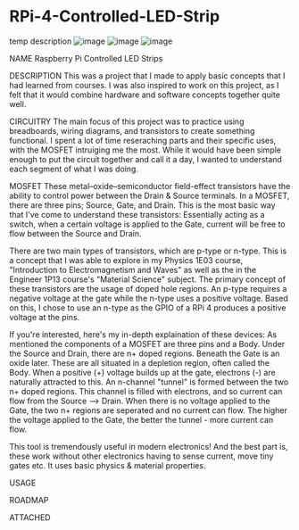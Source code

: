 # RPi-4-Controlled-LED-Strip
temp description
![image](https://user-images.githubusercontent.com/74937113/127747984-0e311f78-2eeb-4e58-b2d7-6c08996a7809.png)
![image](https://user-images.githubusercontent.com/74937113/127747990-f5af8919-117f-45d0-a010-d92b1c852c86.png)
![image](https://user-images.githubusercontent.com/74937113/127747995-ac070880-3bbf-44c6-96cb-2ae1cb0dcf19.png)




NAME
Raspberry Pi Controlled LED Strips

DESCRIPTION
This was a project that I made to apply basic concepts that I had learned from courses. I was also inspired to work on this project, as I felt that it would combine hardware and software concepts together quite well. 

CIRCUITRY
The main focus of this project was to practice using breadboards, wiring diagrams, and transistors to create something functional. I spent a lot of time reseraching parts and their specific uses, with the MOSFET intruiging me the most. While it would have been simple enough to put the circuit together and call it a day, I wanted to understand each segment of what I was doing.

MOSFET
These metal–oxide–semiconductor field-effect transistors have the ability to control power between the Drain & Source terminals. In a MOSFET, there are three pins;  Source, Gate, and Drain. This is the most basic way that I've come to understand these transistors: Essentially acting as a switch, when a certain voltage is applied to the Gate, current will be free to flow between the Source and Drain.

There are two main types of transistors, which are p-type or n-type. This is a concept that I was able to explore in my Physics 1E03 course, 	
"Introduction to Electromagnetism and Waves" as well as the in the Engineer 1P13 course's "Material Science" subject. The primary concept of these transistors are the usage of doped hole regions. An p-type requires a negative voltage at the gate while the n-type uses a positive voltage. Based on this, I chose to use an n-type as the GPIO of a RPi 4 produces a positive voltage at the pins.

If you're interested, here's my in-depth explaination of these devices:
As mentioned the components of a MOSFET are three pins and a Body. Under the Source and Drain, there are n+ doped regions. Beneath the Gate is an oxide later. These are all situated in a depletion region, often called the Body.
When a positive (+) voltage builds up at the gate, electrons (-) are naturally attracted to this. An n-channel "tunnel" is formed between the two n+ doped regions. This channel is filled with electrons, and so current can flow from the Source --> Drain. 
When there is no voltage applied to the Gate, the two n+ regions are seperated and no current can flow. The higher the voltage applied to the Gate, the better the tunnel - more current can flow.

This tool is tremendously useful in modern electronics! And the best part is, these work without other electronics having to sense current, move tiny gates etc. It uses basic physics & material properties.

USAGE


ROADMAP


ATTACHED

